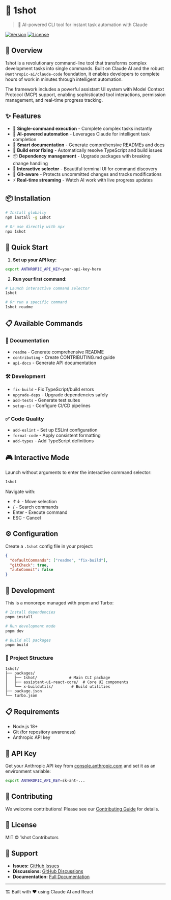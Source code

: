 # 🎯 1shot

> 🤖 AI-powered CLI tool for instant task automation with Claude

[![Version](https://img.shields.io/npm/v/1shot.svg)](https://www.npmjs.com/package/1shot)
[![License](https://img.shields.io/badge/license-MIT-blue.svg)](LICENSE)

## 📖 Overview

1shot is a revolutionary command-line tool that transforms complex development tasks into single commands. Built on Claude AI and the robust `@anthropic-ai/claude-code` foundation, it enables developers to complete hours of work in minutes through intelligent automation.

The framework includes a powerful assistant UI system with Model Context Protocol (MCP) support, enabling sophisticated tool interactions, permission management, and real-time progress tracking.

## ✨ Features

- 🚀 **Single-command execution** - Complete complex tasks instantly
- 🤖 **AI-powered automation** - Leverages Claude for intelligent task completion
- 📝 **Smart documentation** - Generate comprehensive READMEs and docs
- 🔧 **Build error fixing** - Automatically resolve TypeScript and build issues
- 📦 **Dependency management** - Upgrade packages with breaking change handling
- 🎯 **Interactive selector** - Beautiful terminal UI for command discovery
- 🔄 **Git-aware** - Protects uncommitted changes and tracks modifications
- ⚡ **Real-time streaming** - Watch AI work with live progress updates

## 📦 Installation

```bash
# Install globally
npm install -g 1shot

# Or use directly with npx
npx 1shot
```

## 🚀 Quick Start

1. **Set up your API key:**
```bash
export ANTHROPIC_API_KEY=your-api-key-here
```

2. **Run your first command:**
```bash
# Launch interactive command selector
1shot

# Or run a specific command
1shot readme
```

## 📋 Available Commands

### 📝 Documentation
- `readme` - Generate comprehensive README
- `contributing` - Create CONTRIBUTING.md guide
- `api-docs` - Generate API documentation

### 🛠️ Development
- `fix-build` - Fix TypeScript/build errors
- `upgrade-deps` - Upgrade dependencies safely
- `add-tests` - Generate test suites
- `setup-ci` - Configure CI/CD pipelines

### ✅ Code Quality
- `add-eslint` - Set up ESLint configuration
- `format-code` - Apply consistent formatting
- `add-types` - Add TypeScript definitions

## 🎮 Interactive Mode

Launch without arguments to enter the interactive command selector:

```bash
1shot
```

Navigate with:
- ↑↓ - Move selection
- / - Search commands
- Enter - Execute command
- ESC - Cancel

## ⚙️ Configuration

Create a `.1shot` config file in your project:

```json
{
  "defaultCommands": ["readme", "fix-build"],
  "gitCheck": true,
  "autoCommit": false
}
```

## 🔧 Development

This is a monorepo managed with pnpm and Turbo:

```bash
# Install dependencies
pnpm install

# Run development mode
pnpm dev

# Build all packages
pnpm build
```

### 📁 Project Structure

```
1shot/
├── packages/
│   ├── 1shot/              # Main CLI package
│   ├── assistant-ui-react-core/  # Core UI components
│   └── x-buildutils/        # Build utilities
├── package.json
└── turbo.json
```

## 📋 Requirements

- Node.js 18+
- Git (for repository awareness)
- Anthropic API key

## 🔑 API Key

Get your Anthropic API key from [console.anthropic.com](https://console.anthropic.com) and set it as an environment variable:

```bash
export ANTHROPIC_API_KEY=sk-ant-...
```

## 🤝 Contributing

We welcome contributions! Please see our [Contributing Guide](CONTRIBUTING.md) for details.

## 📄 License

MIT © 1shot Contributors

## 💬 Support

- **Issues:** [GitHub Issues](https://github.com/your-org/1shot/issues)
- **Discussions:** [GitHub Discussions](https://github.com/your-org/1shot/discussions)
- **Documentation:** [Full Documentation](https://docs.1shot.dev)

---

🏗️ Built with ❤️ using Claude AI and React